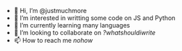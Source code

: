 - 👋 Hi, I’m @justmuchmore
- 👀 I’m interested in writting some code on JS and Python
- 🌱 I’m currently learning many languages
- 💞️ I’m looking to collaborate on _?whatshouldiwrite_
- 📫 How to reach me _nohow_
<!---
justmuchmore/justmuchmore is a ✨ special ✨ repository because its `README.md` (this file) appears on your GitHub profile.
You can click the Preview link to take a look at your changes.
--->
